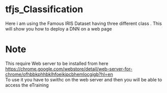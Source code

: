 # tfjs_Classification
Here i am using the Famous IRIS Dataset having three different class . This will show you how to deploy a DNN on a web page

# Note
This require Web server to be installed from here  https://chrome.google.com/webstore/detail/web-server-for-chrome/ofhbbkphhbklhfoeikjpcbhemlocgigb?hl=en  <br> To use it you have to swithc on the web server and then you will be able to access the eTraining

